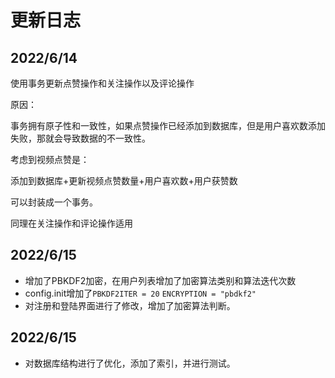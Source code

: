 # 更新日志
## 2022/6/14
使用事务更新点赞操作和关注操作以及评论操作

原因：

事务拥有原子性和一致性，如果点赞操作已经添加到数据库，但是用户喜欢数添加失败，那就会导致数据的不一致性。

考虑到视频点赞是：

添加到数据库+更新视频点赞数量+用户喜欢数+用户获赞数

可以封装成一个事务。

同理在关注操作和评论操作适用

## 2022/6/15

+ 增加了PBKDF2加密，在用户列表增加了加密算法类别和算法迭代次数
+ config.init增加了`PBKDF2ITER = 20` `ENCRYPTION = "pbdkf2"`
+ 对注册和登陆界面进行了修改，增加了加密算法判断。


## 2022/6/15

+ 对数据库结构进行了优化，添加了索引，并进行测试。
